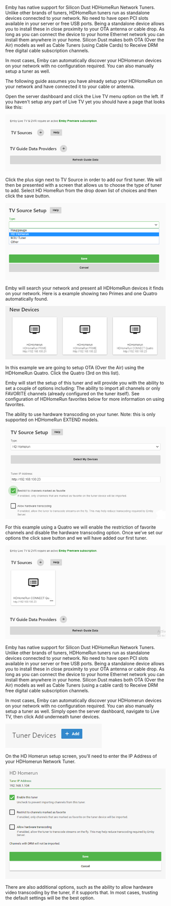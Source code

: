 Emby has native support for Silicon Dust HDHomeRun Network Tuners. Unlike other brands of tuners, HDHomeRun tuners run as standalone devices connected to your network. No need to have open PCI slots available in your server or free USB ports. Being a standalone device allows you to install these in close proximity to your OTA antenna or cable drop. As long as you can connect the device to your home Ethernet network you can install them anywhere in your home. Silicon Dust makes both OTA (Over the Air) models as well as Cable Tuners (using Cable Cards) to Receive DRM free digital cable subscription channels.

In most cases, Emby can automatically discover your HDHomerun devices on your network with no configuration required. You can also manually setup a tuner as well. 

The following guide assumes you have already setup your HDHomeRun on your network and have connected it to your cable or antenna.

Open the server dashboard and click the Live TV menu option on the left.  If you haven't setup any part of Live TV yet you should have a page that looks like this:

![hdhomerun1.png](images/server/hdhomerun1.png)

Click the plus sign next to TV Source in order to add our first tuner. We will then be presented with a screen that allows us to choose the type of tuner to add.  Select HD HomeRun from the drop down list of choices and then click the save button.

![hdhomerun2.png](images/server/hdhomerun2.png)

Emby will search your network and present all HDHomeRun devices it finds on your network.  Here is a example showing two Primes and one Quatro automatically found.

![hdhomerun3.png](images/server/hdhomerun3.png)

In this example we are going to setup OTA (Over the Air) using the HDHomeRun Quatro. Click the Quatro (3rd on this list). 

Emby will start the setup of this tuner and will provide you with the ability to set a couple of options including:
The ability to import all channels or only FAVORITE channels (already configured on the tuner itself).  See configuration of HDHomeRun favorites below for more information on using favorites.

The ability to use hardware transcoding on your tuner.  Note: this is only supported on HDHomeRun EXTEND models.

![hdhomerun4.png](images/server/hdhomerun4.png)

For this example using a Quatro we will enable the restriction of favorite channels and disable the hardware transcoding option. Once we’ve set our options the click save button and we will have added our first tuner. 

![hdhomerun5.png](images/server/hdhomerun5.png)



Emby has native support for Silicon Dust HDHomeRun Network Tuners. Unlike other brands of tuners, HDHomeRun tuners run as standalone devices connected to your network. No need to have open PCI slots available in your server or free USB ports.  Being a standalone device allows you to install these in close proximity to your OTA antenna or cable drop.  As long as you can connect the device to your home Ethernet network you can install them anywhere in your home. Silicon Dust makes both OTA (Over the Air) models as well as Cable Tuners (using a cable card) to Receive DRM free digital cable subscription channels.

In most cases, Emby can automatically discover your HDHomerun devices on your network with no configuration required. You can also manually setup a tuner as well. Simply open the server dashboard, navigate to Live TV, then click Add underneath tuner devices.

![livetvtuneradd.png](images/server/livetvtuneradd.png)

On the HD Homerun setup screen, you'll need to enter the IP Address of your HDHomerun Network Tuner.

![hdhomerunsetup.png](images/server/hdhomerunsetup.png)

There are also additional options, such as the ability to allow hardware video transcoding by the tuner, if it supports that. In most cases, trusting the default settings will be the best option.